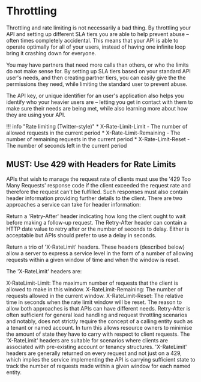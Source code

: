 # Throttling

Throttling and rate limiting is not necessarily a bad thing. By throttling your API and setting up different SLA tiers you are able to help prevent abuse – often times completely accidental. This means that your API is able to operate optimally for all of your users, instead of having one infinite loop bring it crashing down for everyone.

You may have partners that need more calls than others, or who the limits do not make sense for. By setting up SLA tiers based on your standard API user's needs, and then creating partner tiers, you can easily give the the permissions they need, while limiting the standard user to prevent abuse.

The API key, or unique identifier for an user's application also helps you identify who your heavier users are – letting you get in contact with them to make sure their needs are being met, while also learning more about how they are using your API.

!!! info "Rate limiting (Twitter-style)"
    * X-Rate-Limit-Limit - The number of allowed requests in the current period
    * X-Rate-Limit-Remaining - The number of remaining requests in the current period
    * X-Rate-Limit-Reset - The number of seconds left in the current period

## MUST: Use 429 with Headers for Rate Limits

APIs that wish to manage the request rate of clients must use the '429 Too Many Requests' response code if the client exceeded the request rate and therefore the request can't be fulfilled. Such responses must also contain header information providing further details to the client. There are two approaches a service can take for header information:

Return a 'Retry-After' header indicating how long the client ought to wait before making a follow-up request. The Retry-After header can contain a HTTP date value to retry after or the number of seconds to delay. Either is acceptable but APIs should prefer to use a delay in seconds.

Return a trio of 'X-RateLimit' headers. These headers (described below) allow a server to express a service level in the form of a number of allowing requests within a given window of time and when the window is reset.

The 'X-RateLimit' headers are:

X-RateLimit-Limit: The maximum number of requests that the client is allowed to make in this window.
X-RateLimit-Remaining: The number of requests allowed in the current window.
X-RateLimit-Reset: The relative time in seconds when the rate limit window will be reset.
The reason to allow both approaches is that APIs can have different needs. Retry-After is often sufficient for general load handling and request throttling scenarios and notably, does not strictly require the concept of a calling entity such as a tenant or named account. In turn this allows resource owners to minimise the amount of state they have to carry with respect to client requests. The 'X-RateLimit' headers are suitable for scenarios where clients are associated with pre-existing account or tenancy structures. 'X-RateLimit' headers are generally returned on every request and not just on a 429, which implies the service implementing the API is carrying sufficient state to track the number of requests made within a given window for each named entity.

